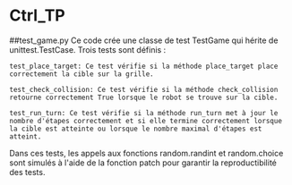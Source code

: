 # Ctrl_TP
##test_game.py
Ce code crée une classe de test TestGame qui hérite de unittest.TestCase. Trois tests sont définis :

    test_place_target: Ce test vérifie si la méthode place_target place correctement la cible sur la grille.

    test_check_collision: Ce test vérifie si la méthode check_collision retourne correctement True lorsque le robot se trouve sur la cible.

    test_run_turn: Ce test vérifie si la méthode run_turn met à jour le nombre d'étapes correctement et si elle termine correctement lorsque la cible est atteinte ou lorsque le nombre maximal d'étapes est atteint.

Dans ces tests, les appels aux fonctions random.randint et random.choice sont simulés à l'aide de la fonction patch pour garantir la reproductibilité des tests.

